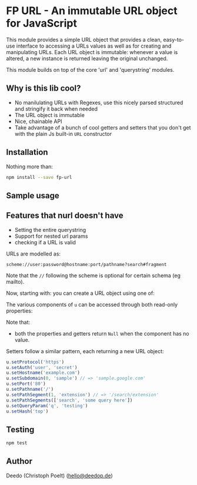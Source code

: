 # FP URL - An immutable URL object for JavaScript

This module provides a simple URL object that provides a clean, easy-to-use interface to
accessing a URLs values as well as for creating and manipulating URLs. Each URL object is
immutable: whenever a value is altered, a new instance is returned leaving the original unchanged.

This module builds on top of the core 'url' and 'querystring' modules.

## Why is this lib cool?

- No manilulating URLs with Regexes, use this nicely parsed structured and stringify it back when needed
- The URL object is immutable
- Nice, chainable API
- Take advantage of a bunch of cool getters and setters that you don't get with the
  plain Js built-in `URL` constructor

## Installation

Nothing more than:

```sh
npm install --save fp-url
```

## Sample usage

## Features that nurl doesn't have
- Setting the entire querystring
- Support for nested url params
- checking if a URL is valid

URLs are modelled as:

```
scheme://user:password@hostname:port/pathname?search#fragment
```

Note that the `//` following the scheme is optional for certain schema (eg mailto).

Now, starting with:
you can create a URL object using one of:

The various components of `u` can be accessed through both read-only properties:


Note that:

- both the properties and getters return `Null` when the component has no value.

Setters follow a similar pattern, each returning a new URL object:

```js
u.setProtocol('https')
u.setAuth('user', 'secret')
u.setHostname('example.com')
u.setSubdomain(0, 'sample') // => 'sample.google.com'
u.setPort('80')
u.setPathname('/')
u.setPathSegment(1, 'extension') // => '/search/extension'
u.setPathSegments(['search', 'some query here'])
u.setQueryParam('q', 'testing')
u.setHash('top')
```

## Testing

```sh
npm test
```

## Author

Deedo (Christoph Poelt) (hello@deedop.de)
